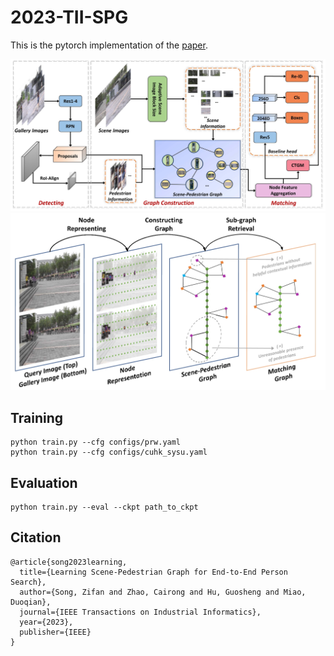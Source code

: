 # 2023-TII-SPG
This is the pytorch implementation of the [paper](https://ieeexplore.ieee.org/abstract/document/10214025/).

<img src="https://github.com/Vill-Lab/2023-TII-SPG/blob/main/imgs/SPG_framework.png" width="727">

<img src="https://github.com/Vill-Lab/2023-TII-SPG/blob/main/imgs/SPG_schematic_diagram.png" width="727">

## Training
```
python train.py --cfg configs/prw.yaml
python train.py --cfg configs/cuhk_sysu.yaml
```

## Evaluation
```
python train.py --eval --ckpt path_to_ckpt
```

## Citation
```
@article{song2023learning,
  title={Learning Scene-Pedestrian Graph for End-to-End Person Search},
  author={Song, Zifan and Zhao, Cairong and Hu, Guosheng and Miao, Duoqian},
  journal={IEEE Transactions on Industrial Informatics},
  year={2023},
  publisher={IEEE}
}
```
